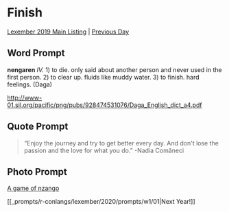 # Finish
[Lexember 2019 Main Listing](_prompts/r-conlangs/lexember/2019/toc_lex19.md) | [Previous Day](_prompts/r-conlangs/lexember/2019/prompts/w5/30.md)

## Word Prompt

**nengaren** _IV._ 1) to die. only said about another person and never used in the first person. 2) to clear up. fluids like muddy water. 3) to finish. hard feelings. (Daga)

http://www-01.sil.org/pacific/png/pubs/928474531076/Daga_English_dict_a4.pdf

## Quote Prompt

> “Enjoy the journey and try to get better every day. And don't lose the passion and the love for what you do.” -Nadia Comăneci

## Photo Prompt

[A game of nzango](https://commons.wikimedia.org/wiki/File:Nzango_game,_Dem_Rep_of_Congo.jpg)

[[_prompts/r-conlangs/lexember/2020/prompts/w1/01|Next Year!]]